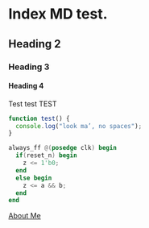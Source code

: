 # Index MD test.
## Heading 2
### Heading 3
#### Heading 4
Test test TEST

```javascript 
function test() {
  console.log("look ma’, no spaces"); 
}
```

```verilog 
always_ff @(posedge clk) begin
  if(reset_n) begin
    z <= 1'b0; 
  end
  else begin
    z <= a && b; 
  end
end
```

[About Me](about.md)

